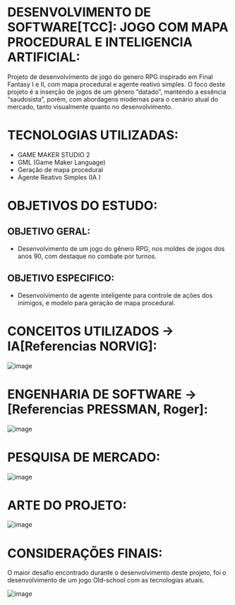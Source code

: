 # DESENVOLVIMENTO DE SOFTWARE[TCC]: JOGO COM MAPA PROCEDURAL E INTELIGENCIA ARTIFICIAL:
 Projeto de desenvolvimento de jogo do genero RPG inspirado em Final Fantasy I e II, com mapa procedural e agente reativo simples. O foco deste projeto é a inserção de jogos de um gênero “datado”, mantendo a essência “saudosista”, porém, com abordagens modernas para o cenário atual do mercado, tanto visualmente quanto no desenvolvimento.
# TECNOLOGIAS UTILIZADAS:
 - GAME MAKER STUDIO 2
 - GML (Game Maker Language)
 - Geração de mapa procedural
 - Agente Reativo Simples (IA )
# OBJETIVOS DO ESTUDO:
 ## OBJETIVO GERAL:
  - Desenvolvimento de um jogo do gênero RPG, nos moldes de jogos dos anos 90, com destaque no combate por turnos.
 ## OBJETIVO ESPECIFICO:
  - Desenvolvimento de agente inteligente para controle de ações dos inimigos, e modelo para geração de mapa procedural.
# CONCEITOS UTILIZADOS -> IA[Referencias NORVIG]:
 ![image](https://github.com/user-attachments/assets/655c23d9-d1f6-4add-a1f8-8504ebf7a853)
# ENGENHARIA DE SOFTWARE -> [Referencias PRESSMAN, Roger]:
 ![image](https://github.com/user-attachments/assets/4bc53f5d-08ad-4526-8c83-3fc773a5f1aa)
# PESQUISA DE MERCADO:
 ![image](https://github.com/user-attachments/assets/693b7d9b-fe3e-4dea-a24a-0447eff29af3)
# ARTE DO PROJETO:
 ![image](https://github.com/user-attachments/assets/07b62bd0-6887-463d-bf86-2d5c34a92f7c)
# CONSIDERAÇÕES FINAIS:
 O maior desafio encontrado durante o desenvolvimento deste projeto, foi o desenvolvimento de um jogo Old-school com as tecnologias atuais.

 ![image](https://github.com/user-attachments/assets/a4a72719-aec6-470f-8509-6f87a1f22979)




 








